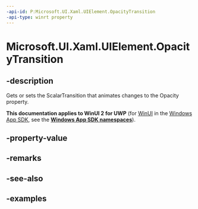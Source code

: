 ```yaml
---
-api-id: P:Microsoft.UI.Xaml.UIElement.OpacityTransition
-api-type: winrt property
---
```


<!-- Property syntax.
public ScalarTransition OpacityTransition { get;  set; }
-->

# Microsoft.UI.Xaml.UIElement.OpacityTransition

## -description
Gets or sets the ScalarTransition that animates changes to the Opacity property.

**This documentation applies to WinUI 2 for UWP** (for [WinUI](/windows/apps/winui/winui3/) in the [Windows App SDK](/windows/apps/windows-app-sdk/), see the **[Windows App SDK namespaces](/windows/windows-app-sdk/api/winrt/)**).

## -property-value

## -remarks

## -see-also

## -examples

